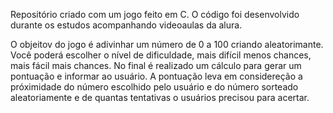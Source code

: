 Repositório criado com um jogo feito em C. O código foi desenvolvido durante os estudos acompanhando videoaulas da alura.

O objeitov do jogo é adivinhar um número de 0 a 100 criando aleatorimante.
Você poderá escolher o nível de dificuldade, mais difícil menos chances, mais fácil mais chances.
No final é realizado um cálculo para gerar um pontuação e informar ao usuário. 
A pontuação leva em considereção a próximidade do número escolhido pelo usuário e do número sorteado aleatoriamente 
e de quantas tentativas o usuários precisou para acertar.
